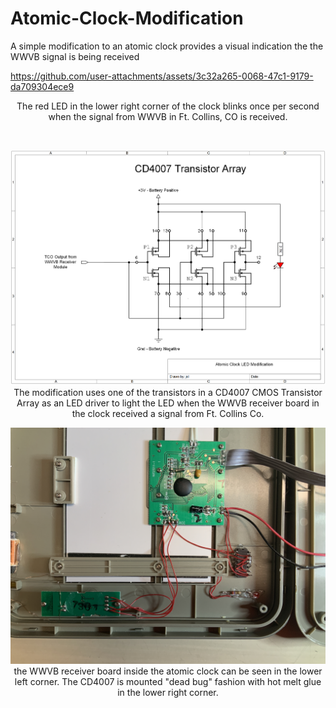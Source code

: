 # Atomic-Clock-Modification
A simple modification to an atomic clock provides a visual indication the the WWVB signal is being received


https://github.com/user-attachments/assets/3c32a265-0068-47c1-9179-da709304ece9
<p align="center">The red LED in the lower right corner of the clock blinks once per second when the signal from WWVB in Ft. Collins, CO is received.</p><br>
<p align="center"><img src="/images/Atomic Clock Modification.png"/>
The modification uses one of the transistors in a CD4007 CMOS Transistor Array as an LED driver to light the LED when the WWVB receiver board in the clock received a signal from Ft. Collins Co.

<p align="center"><img src="/images/Clock Internals.JPG"/>
the WWVB receiver board inside the atomic clock can be seen in the lower left corner. The CD4007 is mounted "dead bug" fashion with hot melt glue in the lower right corner.

